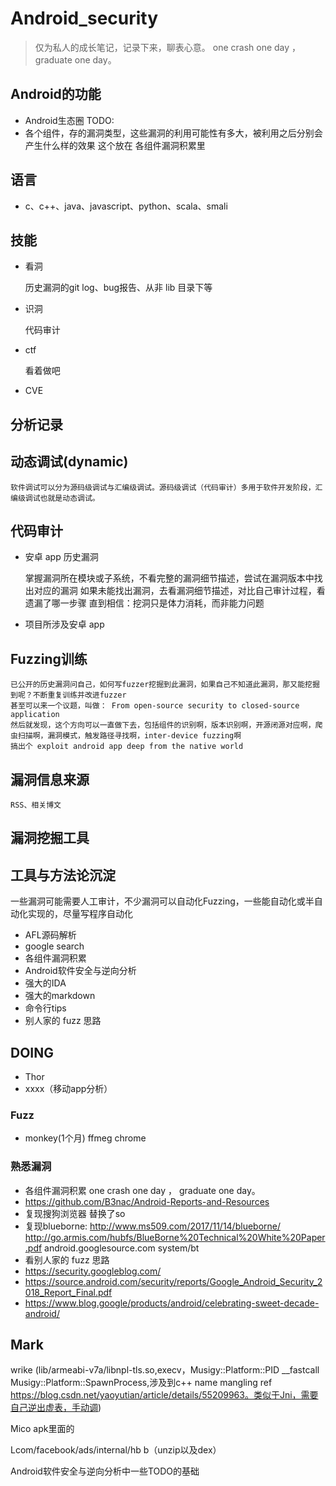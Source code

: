 # Android_security
> 仅为私人的成长笔记，记录下来，聊表心意。
> one crash one day ， graduate one day。
## Android的功能
* Android生态圈
TODO:
* 各个组件，存的漏洞类型，这些漏洞的利用可能性有多大，被利用之后分别会产生什么样的效果
这个放在 各组件漏洞积累里

## 语言
* c、c++、java、javascript、python、scala、smali

## 技能

* 看洞

	历史漏洞的git log、bug报告、从非 lib 目录下等

* 识洞

	代码审计

* ctf

	看着做吧

* CVE

## 分析记录

## 动态调试(dynamic)

	软件调试可以分为源码级调试与汇编级调试。源码级调试（代码审计）多用于软件开发阶段，汇编级调试也就是动态调试。

## 代码审计

* 安卓 app
	历史漏洞

    掌握漏洞所在模块或子系统，不看完整的漏洞细节描述，尝试在漏洞版本中找出对应的漏洞
    如果未能找出漏洞，去看漏洞细节描述，对比自己审计过程，看遗漏了哪一步骤
    直到相信：挖洞只是体力消耗，而非能力问题

* 项目所涉及安卓 app

## Fuzzing训练

	已公开的历史漏洞问自己，如何写fuzzer挖掘到此漏洞，如果自己不知道此漏洞，那又能挖掘到呢？不断重复训练并改进fuzzer
	甚至可以来一个议题，叫做： From open-source security to closed-source application
	然后就发现，这个方向可以一直做下去，包括组件的识别啊，版本识别啊，开源闭源对应啊，爬虫扫描啊，漏洞模式，触发路径寻找啊，inter-device fuzzing啊
	搞出个 exploit android app deep from the native world

## 漏洞信息来源

	RSS、相关博文

## 漏洞挖掘工具

## 工具与方法论沉淀
   一些漏洞可能需要人工审计，不少漏洞可以自动化Fuzzing，一些能自动化或半自动化实现的，尽量写程序自动化
   * AFL源码解析
   * google search
   * 各组件漏洞积累
   * Android软件安全与逆向分析
   * 强大的IDA
   * 强大的markdown
   * 命令行tips
   * 别人家的 fuzz 思路

## DOING

* Thor
* xxxx（移动app分析）

### Fuzz
* monkey(1个月)
		ffmeg
		chrome

### 熟悉漏洞
* 各组件漏洞积累
   one crash one day ， graduate one day。
* https://github.com/B3nac/Android-Reports-and-Resources
* 复现搜狗浏览器 
     替换了so 
* 复现blueborne: 
     http://www.ms509.com/2017/11/14/blueborne/ 
     http://go.armis.com/hubfs/BlueBorne%20Technical%20White%20Paper.pdf 
     android.googlesource.com 
         system/bt 
* 看别人家的 fuzz 思路
* https://security.googleblog.com/
* https://source.android.com/security/reports/Google_Android_Security_2018_Report_Final.pdf
* https://www.blog.google/products/android/celebrating-sweet-decade-android/
## Mark
wrike (lib/armeabi-v7a/libnpl-tls.so,execv，Musigy::Platform::PID __fastcall Musigy::Platform::SpawnProcess,涉及到c++ name mangling ref https://blog.csdn.net/yaoyutian/article/details/55209963。类似于Jni，需要自己逆出虚表，手动调)

Mico apk里面的 

Lcom/facebook/ads/internal/hb b（unzip以及dex）

Android软件安全与逆向分析中一些TODO的基础


